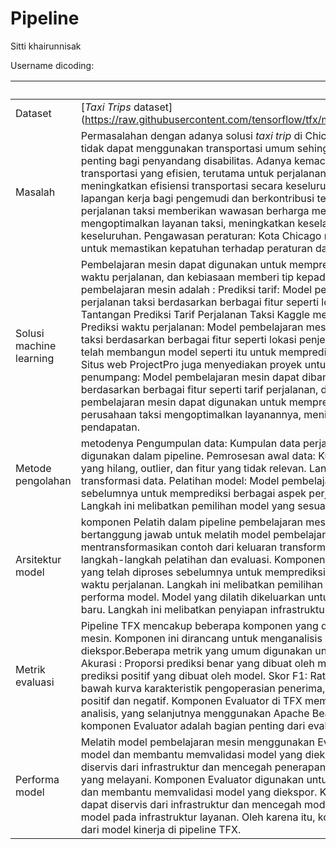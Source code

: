 # Pipeline
Sitti khairunnisak

Username dicoding:

| | Deskripsi |
| ----------- | --------------------------------------------------------------------------------------------------------------------------------------------------------------------- |
| Dataset | [_Taxi Trips_ dataset] (https://raw.githubusercontent.com/tensorflow/tfx/master/tfx/examples/chicago_taxi_pipeline/data/simple/data.csv)) |
| Masalah | Permasalahan dengan adanya solusi _taxi trip_ di Chicago adalah adanya masyarakat penyandang disabilitas yang tidak dapat menggunakan transportasi umum sehingga taksi menjadi solusi menyediakan alternatif transportasi penting bagi penyandang disabilitas. Adanya kemacetan lalu lintas dan dengan taksi dapat memberikan layanan transportasi yang efisien, terutama untuk perjalanan jarak pendek, sehingga mengurangi kemacetan lalu lintas dan meningkatkan efisiensi transportasi secara keseluruhan. Industri taksi juga dapat menjadi solusi menyediakan lapangan kerja bagi pengemudi dan berkontribusi terhadap perekonomian lokal. Analisis data: Kumpulan data perjalanan taksi memberikan wawasan berharga mengenai permintaan transportasi taksi dan dapat digunakan untuk mengoptimalkan layanan taksi, meningkatkan keselamatan, dan meningkatkan pengalaman pelanggan secara keseluruhan. Pengawasan peraturan: Kota Chicago mengatur industri taksi dan mengumpulkan data perjalanan taksi untuk memastikan kepatuhan terhadap peraturan dan melindungi kepentingan penumpang.|
| Solusi machine learning |Pembelajaran mesin dapat digunakan untuk memprediksi berbagai aspek perjalanan taksi, seperti tarif perjalanan, waktu perjalanan, dan kebiasaan memberi tip kepada penumpang. beberapa solusi yang dapat diperoleh dari model pembelajaran mesin adalah : Prediksi tarif: Model pembelajaran mesin dapat dibuat untuk memprediksi tarif perjalanan taksi berdasarkan berbagai fitur seperti lokasi penjemputan, lokasi pengantaran, jarak, dan waktu. Tantangan Prediksi Tarif Perjalanan Taksi Kaggle menyediakan kumpulan data untuk membuat model tersebut. Prediksi waktu perjalanan: Model pembelajaran mesin dapat dibangun untuk memprediksi waktu tempuh perjalanan taksi berdasarkan berbagai fitur seperti lokasi penjemputan, lokasi pengantaran, jarak, dan waktu. Data Systems telah membangun model seperti itu untuk memprediksi perkiraan waktu pengemudi akan tetap sibuk dengan taksi. Situs web ProjectPro juga menyediakan proyek untuk membangun model tersebut. Kebiasaan memberi tip penumpang: Model pembelajaran mesin dapat dibangun untuk memprediksi kebiasaan memberi tip penumpang berdasarkan berbagai fitur seperti tarif perjalanan, durasi perjalanan, dan lokasi penjemputan. Secara keseluruhan, pembelajaran mesin dapat digunakan untuk memprediksi berbagai aspek perjalanan taksi, yang dapat membantu perusahaan taksi mengoptimalkan layanannya, meningkatkan pengalaman pelanggan, dan meningkatkan pendapatan. |
| Metode pengolahan | metodenya Pengumpulan data: Kumpulan data perjalanan taksi dikumpulkan dari Kota Chicago dan diunduh untuk digunakan dalam pipeline. Pemrosesan awal data: Kumpulan data diproses terlebih dahulu untuk menghilangkan nilai yang hilang, outlier, dan fitur yang tidak relevan. Langkah ini melibatkan pembersihan data, rekayasa fitur, dan transformasi data. Pelatihan model: Model pembelajaran mesin dilatih pada kumpulan data yang telah diproses sebelumnya untuk memprediksi berbagai aspek perjalanan taksi, seperti tarif perjalanan dan waktu perjalanan. Langkah ini melibatkan pemilihan model yang sesuai, menyetel hyperparameter, dan mengevaluasi performa model.|
| Arsitektur model | komponen Pelatih dalam pipeline pembelajaran mesin menggunakan TFX dengan kumpulan data perjalanan taksi bertanggung jawab untuk melatih model pembelajaran mesin. Komponen Pelatih menerima modul pelatih, mentransformasikan contoh dari keluaran transformasi, grafik transformasi, skema, serta argumen pelatih untuk langkah-langkah pelatihan dan evaluasi. Komponen Pelatih melatih model pembelajaran mesin pada kumpulan data yang telah diproses sebelumnya untuk memprediksi berbagai aspek perjalanan taksi, seperti tarif perjalanan dan waktu perjalanan. Langkah ini melibatkan pemilihan model yang sesuai, menyetel hyperparameter, dan mengevaluasi performa model. Model yang dilatih dikeluarkan untuk ditayangkan, yang melibatkan pembuatan prediksi pada data baru. Langkah ini melibatkan penyiapan infrastruktur penyajian, seperti REST API atau sistem pemrosesan batch. |
| Metrik evaluasi | Pipeline TFX mencakup beberapa komponen yang digunakan untuk mengevaluasi performa model pembelajaran mesin. Komponen ini dirancang untuk menganalisis hasil pelatihan model dan membantu memvalidasi model yang diekspor.Beberapa metrik yang umum digunakan untuk mengevaluasi performa model pembelajaran mesin adalah Akurasi : Proporsi prediksi benar yang dibuat oleh model. Presisi: Proporsi positif sebenarnya di antara jumlah total prediksi positif yang dibuat oleh model. Skor F1: Rata-rata harmonik antara presisi dan perolehan. AUC-ROC: Area di bawah kurva karakteristik pengoperasian penerima, yang mengukur kemampuan model untuk membedakan kelas positif dan negatif. Komponen Evaluator di TFX memanfaatkan pustaka Analisis Model TensorFlow untuk melakukan analisis, yang selanjutnya menggunakan Apache Beam untuk pemrosesan yang dapat diskalakan Oleh karena itu, komponen Evaluator adalah bagian penting dari evaluasi performa model pembelajaran mesin di pipeline TFX.|
| Performa model |Melatih model pembelajaran mesin menggunakan Evaluator: Melakukan analisis mendalam terhadap hasil pelatihan model dan membantu memvalidasi model yang diekspor.InfraValidator: Memeriksa apakah model benar-benar dapat diservis dari infrastruktur dan mencegah penerapan model buruk. Pusher: Menerapkan model pada infrastruktur yang melayani. Komponen Evaluator digunakan untuk melakukan analisis mendalam terhadap hasil pelatihan model dan membantu memvalidasi model yang diekspor. Komponen InfraValidator memeriksa apakah model benar-benar dapat diservis dari infrastruktur dan mencegah model buruk didorong. Terakhir, komponen Pusher menyebarkan model pada infrastruktur layanan. Oleh karena itu, komponen Evaluator, InfraValidator, dan Pusher merupakan bagian dari model kinerja di pipeline TFX.|
